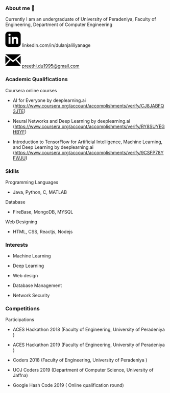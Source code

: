 ### About me 👋

Currently I am an undergraduate of University of Peradeniya, Faculty of Engineering, Department of Computer Engineering

![linkedin](iconmonstr-linkedin-3.svg) linkedin.com/in/dulanjaliliyanage

![email](iconmonstr-email-1.svg) preethi.du1995@gmail.com
   
   ### Academic Qualifications
   
   Coursera online courses
   
   - AI for Everyone by deeplearning.ai (https://www.coursera.org/account/accomplishments/verify/CJ8JABFQ3JTE)
    
   - Neural Networks and Deep Learning by deeplearning.ai (https://www.coursera.org/account/accomplishments/verify/RY8SUYEGHBYF)
    
   - Introduction to TensorFlow for Artificial Intelligence, Machine Learning, and Deep Learning by deeplearning.ai 
    (https://www.coursera.org/account/accomplishments/verify/9CSFP78YFWJU)
       
  
  
  ### Skills
  
  Programming Languages
  
  - Java, Python, C, MATLAB
  
  Database
  
  - FireBase, MongoDB, MYSQL
  
  Web Designing
  
  - HTML, CSS, Reactjs, Nodejs

  
  ### Interests
  
  - Machine Learning
  
  - Deep Learning
  
  - Web design
  
  - Database Management
  
  - Network Security
 
  ### Competitions
  
  Participations 
  - ACES Hackathon 2018 (Faculty of Engineering, University of Peradeniya )
  
  - ACES Hackathon 2019 (Faculty of Engineering, University of Peradeniya )
  
  - Coders 2018 (Faculty of Engineering, University of Peradeniya )
  
  - UOJ Coders 2019 (Department of Computer Science, University of Jaffna)
  
  - Google Hash Code 2019 ( Online qualification round)






